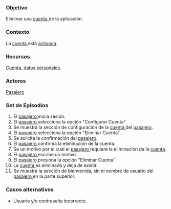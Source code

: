 ### Objetivo

Eliminar una [cuenta ](https://app.nuclino.com/Curso-LEL/Agencia-de-Viajes/Objeto-Cuenta-29ec9779-d4ec-4252-83da-bb214213a0c9)de la aplicación.

### Contexto

La [cuenta ](https://app.nuclino.com/Curso-LEL/Agencia-de-Viajes/Objeto-Cuenta-29ec9779-d4ec-4252-83da-bb214213a0c9)está [activada](https://app.nuclino.com/Curso-LEL/Agencia-de-Viajes/Estado-Activada-ed06a42e-de05-4bbf-a191-8c8a2606554a).

### Recursos

[Cuenta](https://app.nuclino.com/Curso-LEL/Agencia-de-Viajes/Objeto-Cuenta-29ec9779-d4ec-4252-83da-bb214213a0c9), [datos personales](https://app.nuclino.com/Curso-LEL/Agencia-de-Viajes/Objeto-Datos-personales-c520636c-ba8b-41f1-b95e-7dd599681bbe).

### Actores

[Pasajero](https://app.nuclino.com/Curso-LEL/Agencia-de-Viajes/Sujeto-Pasajero-1aca8769-d624-47f7-9373-9682438afab4)

### Set de Episodios

 1. El [pasajero ](https://app.nuclino.com/Curso-LEL/Agencia-de-Viajes/Sujeto-Pasajero-Husped-Cliente-1aca8769-d624-47f7-9373-9682438afab4)inicia sesión.
 2. El [pasajero ](https://app.nuclino.com/Curso-LEL/Agencia-de-Viajes/Sujeto-Pasajero-Husped-Cliente-1aca8769-d624-47f7-9373-9682438afab4)selecciona la opción "Configurar Cuenta"
 3. Se muestra la sección de configuración de la [cuenta ](https://app.nuclino.com/Curso-LEL/Agencia-de-Viajes/Objeto-Cuenta-29ec9779-d4ec-4252-83da-bb214213a0c9)del [pasajero](https://app.nuclino.com/Curso-LEL/Agencia-de-Viajes/Sujeto-Pasajero-Husped-Cliente-1aca8769-d624-47f7-9373-9682438afab4).
 4. El [pasajero ](https://app.nuclino.com/Curso-LEL/Agencia-de-Viajes/Sujeto-Pasajero-Husped-Cliente-1aca8769-d624-47f7-9373-9682438afab4)selecciona la opción "Eliminar Cuenta"
 5. Se solicita la confirmación del [pasajero](https://app.nuclino.com/Curso-LEL/Agencia-de-Viajes/Sujeto-Pasajero-Husped-Cliente-1aca8769-d624-47f7-9373-9682438afab4).
 6. El [pasajero ](https://app.nuclino.com/Curso-LEL/Agencia-de-Viajes/Sujeto-Pasajero-Husped-Cliente-1aca8769-d624-47f7-9373-9682438afab4)confirma la eliminación de la cuenta.
 7. Se un motivo por el cual el [pasajero ](https://app.nuclino.com/Curso-LEL/Agencia-de-Viajes/Sujeto-Pasajero-Husped-Cliente-1aca8769-d624-47f7-9373-9682438afab4)requiere la eliminación de la [cuenta](https://app.nuclino.com/Curso-LEL/Agencia-de-Viajes/Objeto-Cuenta-29ec9779-d4ec-4252-83da-bb214213a0c9).
 8. El [pasajero ](https://app.nuclino.com/Curso-LEL/Agencia-de-Viajes/Sujeto-Pasajero-Husped-Cliente-1aca8769-d624-47f7-9373-9682438afab4)escribe un motivo.
 9. El [pasajero ](https://app.nuclino.com/Curso-LEL/Agencia-de-Viajes/Sujeto-Pasajero-Husped-Cliente-1aca8769-d624-47f7-9373-9682438afab4)presiona la opción "Eliminar Cuenta"
10. La [cuenta ](https://app.nuclino.com/Curso-LEL/Agencia-de-Viajes/Objeto-Cuenta-29ec9779-d4ec-4252-83da-bb214213a0c9)es eliminada y deja de existir.
11. Se muestra la sección de bienvenida, sin el nombre de usuario del [pasajero ](https://app.nuclino.com/Curso-LEL/Agencia-de-Viajes/Sujeto-Pasajero-Husped-Cliente-1aca8769-d624-47f7-9373-9682438afab4)en la parte superior.

### Casos alternativos

* Usuario y/o contraseña incorrecto.